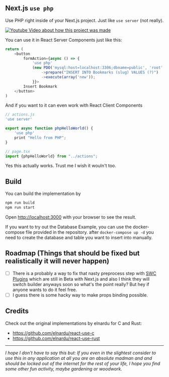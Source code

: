 ## Next.js `use php`

Use PHP right inside of your Next.js project. 
Just like `use server` (not really).

[![Youtube Video about how this project was made](http://img.youtube.com/vi/EGOkjmyfL6E/0.jpg)](http://www.youtube.com/watch?v=EGOkjmyfL6E "Write PHP in Next.js/React Components")

You can use it in React Server Components just like this: 

```javascript
return (
    <button
        formAction={async () => {
            'use php'
            (new PDO('mysql:host=localhost:3306;dbname=public', 'root', 'root'))
                ->prepare("INSERT INTO Bookmarks (slug) VALUES (?)")
                ->execute(array('new'));
            }}>
        Insert Bookmark
    </button>
)
```

And if you want to it can even work with React Client Components

```javascript
// actions.js
'use server'

export async function phpHelloWorld() {
    'use php'
    print "Hello from PHP";
}
```

```javascript
// page.tsx
import {phpHelloWorld} from "../actions";
```


Yes this actually works. Trust me I wish it wouln't too. 

## Build 

You can build the implementation by

```bash
npm run build
npm run start
```

Open [http://localhost:3000](http://localhost:3000) with your browser to see the result.

If you want to try out the Database Example, you can use the docker-compose file provided in the repository.
after `docker-compose up -d` you need to create the database and table you want to insert into manually.

## Roadmap (Things that should be fixed but realistically it will never happen)

- [ ] There is a probably a way to fix that nasty preprocess step with [SWC Plugins]( https://swc.rs/docs/plugin/ecmascript/getting-started) which are still in Beta with Next.js and also I think they will switch builder anyways soon so what's the point really? But hey if anyone wants to do it feel free.
- [ ] I guess there is some hacky way to make props binding possible.

## Credits

Check out the original implementations by elnardu for C and Rust:

* https://github.com/elnardu/react-use-c
* https://github.com/elnardu/react-use-rust

---

*I hope I don't have to say this but: If you even in the slightest consider to use this in any application at all you are an absolute madman and and should be locked out of the internet for the rest of your life, I hope you find some other fun activity, maybe gardening or woodwork.* 
